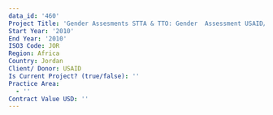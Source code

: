 ```yaml
---
data_id: '460'
Project Title: 'Gender Assesments STTA & TTO: Gender  Assessment USAID/Jordan(TDY 91)'
Start Year: '2010'
End Year: '2010'
ISO3 Code: JOR
Region: Africa
Country: Jordan
Client/ Donor: USAID
Is Current Project? (true/false): ''
Practice Area:
  - ''
Contract Value USD: ''
---
```

